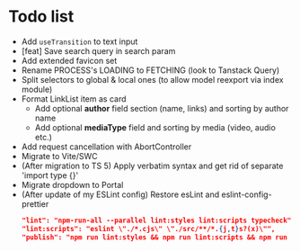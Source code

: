 # Todo list

- Add `useTransition` to text input
- [feat] Save search query in search param
- Add extended favicon set
- Rename PROCESS's LOADING to FETCHING (look to Tanstack Query)
- Split selectors to global & local ones (to allow model reexport via index module)
- Format LinkList item as card
  - Add optional **author** field section (name, links) and sorting by author name
  - Add optional **mediaType** field and sorting by media (video, audio etc.)
- Add request cancellation with AbortController
- Migrate to Vite/SWC
- (After migration to TS 5) Apply verbatim syntax and get rid of separate 'import type {}'
- Migrate dropdown to Portal
- (After update of my ESLint config) Restore esLint and eslint-config-prettier
  ```json
  "lint": "npm-run-all --parallel lint:styles lint:scripts typecheck",
  "lint:scripts": "eslint \"./*.cjs\" \"./src/**/*.{j,t}s?(x)\"",
  "publish": "npm run lint:styles && npm run lint:scripts && npm run build && npm run deploy",
  ```
